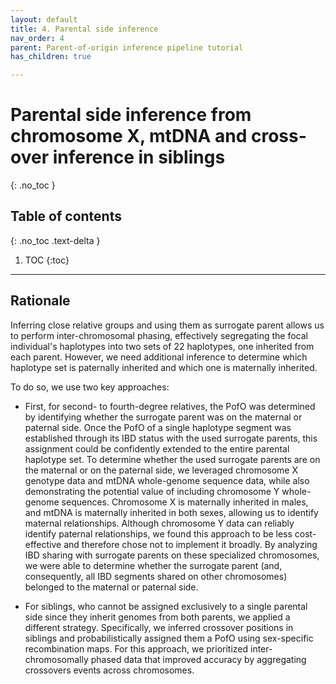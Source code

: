 ```yaml
---
layout: default
title: 4. Parental side inference
nav_order: 4
parent: Parent-of-origin inference pipeline tutorial
has_children: true

---
```

# Parental side inference from chromosome X, mtDNA and cross-over inference in siblings

{: .no_toc }

## Table of contents
{: .no_toc .text-delta }

1. TOC
{:toc}

---



## Rationale

Inferring close relative groups and using them as surrogate parent allows us to perform inter-chromosomal phasing, effectively segregating the focal individual's haplotypes into two sets of 22 haplotypes, one inherited from each parent. However, we need additional inference to determine which haplotype set is paternally inherited and which one is maternally inherited.

To do so, we use two key approaches:

- First, for second- to fourth-degree relatives, the PofO was determined by identifying whether the surrogate parent was on the maternal or paternal side. Once the PofO of a single haplotype segment was established through its IBD status with the used surrogate parents, this assignment could be confidently extended to the entire parental haplotype set. To determine whether the used surrogate parents are on the maternal or on the paternal side, we leveraged chromosome X genotype data and mtDNA whole-genome sequence data, while also demonstrating the potential value of including chromosome Y whole-genome sequences. Chromosome X is maternally inherited in males, and mtDNA is maternally inherited in both sexes, allowing us to identify maternal relationships. Although chromosome Y data can reliably identify paternal relationships, we found this approach to be less cost-effective and therefore chose not to implement it broadly. By analyzing IBD sharing with surrogate parents on these specialized chromosomes, we were able to determine whether the surrogate parent (and, consequently, all IBD segments shared on other chromosomes) belonged to the maternal or paternal side.

- For siblings, who cannot be assigned exclusively to a single parental side since they inherit genomes from both parents, we applied a different strategy. Specifically, we inferred crossover positions in siblings and probabilistically assigned them a PofO using sex-specific recombination maps. For this approach, we prioritized inter-chromosomally phased data that improved accuracy by aggregating crossovers events across chromosomes.


